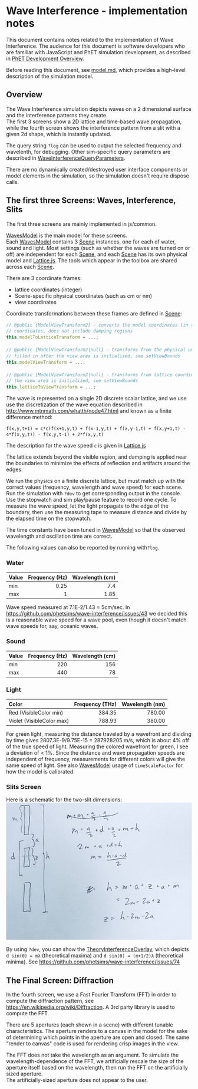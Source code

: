 # Wave Interference - implementation notes

This document contains notes related to the implementation of Wave Interference. The audience for this document is 
software developers who are familiar with JavaScript and PhET simulation development, as described in
[PhET Development Overview](https://github.com/phetsims/phet-info/blob/master/doc/phet-development-overview.md).

Before reading this document, see [model.md](https://github.com/phetsims/wave-interference/blob/master/doc/model.md), 
which provides a high-level description of the simulation model.

## Overview

The Wave Interference simulation depicts waves on a 2 dimensional surface and the interference patterns they create.  
The first 3 screens show a 2D lattice and time-based wave propagation, while the fourth screen shows the interference 
pattern from a slit with a given 2d shape, which is instantly updated.  

The query string `?log` can be used to output the selected frequency and wavelenth, for debugging.
Other sim-specific query parameters are described in
[WaveInterferenceQueryParameters](https://github.com/phetsims/wave-interference/blob/master/js/common/WaveInterferenceQueryParameters.js).

There are no dynamically created/destroyed user interface components or model elements in the simulation, so the
simulation doesn't require dispose calls.

## The first three Screens: Waves, Interference, Slits

The first three screens are mainly implemented in js/common.  

[WavesModel](https://github.com/phetsims/wave-interference/blob/master/js/waves/model/WavesModel.js) is the
main model for these screens.  
Each [WavesModel](https://github.com/phetsims/wave-interference/blob/master/js/waves/model/WavesModel.js)
contains 3 [Scene](https://github.com/phetsims/wave-interference/blob/master/js/common/model/Scene.js) instances, one for 
each of water, sound and light.  Most settings (such as whether the waves are turned on or off) are independent for each
[Scene](https://github.com/phetsims/wave-interference/blob/master/js/common/model/Scene.js), and each [Scene](https://github.com/phetsims/wave-interference/blob/master/js/common/model/Scene.js) has its own physical model and [Lattice.js](https://github.com/phetsims/wave-interference/blob/master/js/common/model/Lattice.js).
The tools which appear in the toolbox are shared
across each [Scene](https://github.com/phetsims/wave-interference/blob/master/js/common/model/Scene.js). 

There are 3 coordinate frames:
* lattice coordinates (integer)
* Scene-specific physical coordinates (such as cm or nm)
* view coordinates

Coordinate transformations between these frames are defined in [Scene](https://github.com/phetsims/wave-interference/blob/master/js/common/model/Scene.js):
```js
// @public {ModelViewTransform2} - converts the model coordinates (in the units for this scene) to lattice
// coordinates, does not include damping regions
this.modelToLatticeTransform = ...;

// @public {ModelViewTransform2|null} - transforms from the physical units for this scene to view coordinates,
// filled in after the view area is initialized, see setViewBounds
this.modelViewTransform = ...;

// @public {ModelViewTransform2|null} - transforms from lattice coordinates to view coordinates, filled in after
// the view area is initialized, see setViewBounds
this.latticeToViewTransform = ...;
```

The wave is represented on a single 2D discrete scalar lattice, and we use use the discretization of the wave equation 
described in http://www.mtnmath.com/whatth/node47.html and known as a finite difference method:

```
f(x,y,t+1) = c*c(f(x+1,y,t) + f(x-1,y,t) + f(x,y-1,t) + f(x,y+1,t) - 4*f(x,y,t)) - f(x,y,t-1) + 2*f(x,y,t)
```
The description for the wave speed `c` is given in [Lattice.js](https://github.com/phetsims/wave-interference/blob/master/js/common/model/Lattice.js)

The lattice extends beyond the visible region, and damping is applied near the boundaries to minimize the effects of
reflection and artifacts around the edges.

We run the physics on a finite discrete lattice, but must match up with the correct values (frequency, wavelength and
wave speed) for each scene.  Run the simulation with `?dev` to get corresponding output in the console.  Use the stopwatch 
and sim play/pause feature to record one cycle.  To measure the wave speed, let the light propagate to the edge of the 
boundary, then use the measuring tape to measure distance and divide by the elapsed time on the stopwatch.

The time constants have been tuned in [WavesModel](https://github.com/phetsims/wave-interference/blob/master/js/waves/model/WavesModel.js) so that the observed wavelength and oscillation time are 
correct.

The following values can also be reported by running with`?log`.

### Water
| Value | Frequency (Hz) | Wavelength (cm) |
| :--- | ---: | ---: |
| min | 0.25 | 7.4 |
| max | 1 | 1.85 |

Wave speed measured at 7.1E-2/1.43 = 5cm/sec.  In https://github.com/phetsims/wave-interference/issues/43 we decided this
is a reasonable wave speed for a wave pool, even though it doesn't match wave speeds for, say, oceanic waves.

### Sound
| Value | Frequency (Hz) | Wavelength (cm) |
| :--- | ---: | ---: |
| min | 220 | 156 |
| max | 440 | 78 |

### Light
| Color | Frequency (THz) | Wavelength (nm) | 
| :--- | ---: | ---: | 
| Red (VisibleColor min) | 384.35 | 780.00 | 
| Violet (VisibleColor max) | 788.93 | 380.00 | 

For green light, measuring the distance traveled by a wavefront and dividing by time gives 2807.3E-9/9.75E-15 = 287928205 m/s, which is about 4% off of the true speed of light.  Measuring the colored wavefront for green, I see a deviation of < 1%. Since the distance and wave propagation speeds are independent of frequency, measurements for different colors will
give the same speed of light.  See also [WavesModel](https://github.com/phetsims/wave-interference/blob/master/js/waves/model/WavesModel.js) usage of `timeScaleFactor` for how the model is calibrated.

### Slits Screen
Here is a schematic for the two-slit dimensions:
![schematic for the two-slit dimensions](images/slitDimensions.jpg?raw=true "Two-Slit Dimensions")

By using `?dev`, you can show the [TheoryInterferenceOverlay](https://github.com/phetsims/wave-interference/blob/master/js/slits/view/TheoryInterferenceOverlay.js), which depicts `d sin(θ) = mλ` (theoretical maxima) and `d sin(θ) = (m+1/2)λ` (theoretical minima). See https://github.com/phetsims/wave-interference/issues/74

## The Final Screen: Diffraction
In the fourth screen, we use a Fast Fourier Transform (FFT) in order to compute the diffraction pattern, see
https://en.wikipedia.org/wiki/Diffraction.  A 3rd party library is used to compute the FFT.

There are 5 apertures (each shown in a scene) with different tunable characteristics.  The aperture renders to a canvas
in the model for the sake of determining which points in the aperture are open and closed.  The same "render to canvas" 
code is used for rendering crisp images in the view.

The FFT does not take the wavelength as an argument.  To simulate the wavelength-dependence of the FFT, we artificially 
rescale the size of the aperture itself based on the wavelength, then run the FFT on the artificially sized aperture.  
The artificially-sized aperture does not appear to the user.